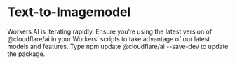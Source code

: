 # Text-to-Imagemodel
Workers AI is iterating rapidly. Ensure you’re using the latest version of @cloudflare/ai in your Workers’ scripts to take advantage of our latest models and features. Type npm update @cloudflare/ai --save-dev to update the package.
